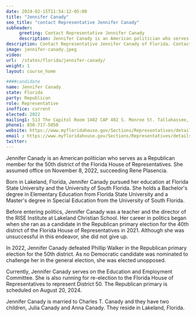 ```yaml
---
date: 2024-02-15T11:54:12-05:00
title: "Jennifer Canady"
seo_title: "contact Representative Jennifer Canady"
subheader:
     greeting: Contact Representative Jennifer Canady
     description: Jennifer Canady is an American politician who serves as a Republican member for the 50th district of the Florida House of Representatives. She assumed office on November 8, 2022, succeeding Rene Plasencia.
description: Contact Representative Jennifer Canady of Florida. Contact information for Jennifer Canady includes email address, phone number, and mailing address.
image: jennifer-canady.jpeg
video:
url:  /states/florida/jennifer-canady/
weight: 1
layout: course_home

####candidate
name: Jennifer Canady
state: Florida
party: Republican
role: Representative
inoffice: current
elected: 2022
mailing1: 513 The Capitol Room 1402 CAP 402 S. Monroe St. Tallahassee, FL 32399-1300
phone1: 850-717-5050
website: https://www.myfloridahouse.gov/Sections/Representatives/details.aspx?MemberId=4879&LegislativeTermId=90/
email : https://www.myfloridahouse.gov/Sections/Representatives/details.aspx?MemberId=4879&LegislativeTermId=90/
twitter:
---
```


Jennifer Canady is an American politician who serves as a Republican member for the 50th district of the Florida House of Representatives. She assumed office on November 8, 2022, succeeding Rene Plasencia.

Born in Lakeland, Florida, Jennifer Canady pursued her education at Florida State University and the University of South Florida. She holds a Bachelor's degree in Elementary Education from Florida State University and a Master's degree in Special Education from the University of South Florida.

Before entering politics, Jennifer Canady was a teacher and the director of the RISE Institute at Lakeland Christian School. Her career in politics began when she ran as a candidate in the Republican primary election for the 40th district of the Florida House of Representatives in 2021. Although she was unsuccessful in this endeavor, she did not give up.

In 2022, Jennifer Canady defeated Phillip Walker in the Republican primary election for the 50th district. As no Democratic candidate was nominated to challenge her in the general election, she was elected unopposed.

Currently, Jennifer Canady serves on the Education and Employment Committee. She is also running for re-election to the Florida House of Representatives to represent District 50. The Republican primary is scheduled on August 20, 2024.

Jennifer Canady is married to Charles T. Canady and they have two children, Julia Canady and Anna Canady. They reside in Lakeland, Florida.
